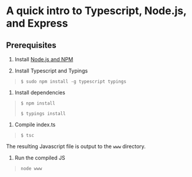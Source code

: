 # A quick intro to Typescript, Node.js, and Express

## Prerequisites

1. Install [Node.js and NPM](https://nodejs.org)

1. Install Typescript and Typings

> `$ sudo npm install -g typescript typings`

1. Install dependencies

> `$ npm install`
>
> `$ typings install`

1. Compile index.ts

> `$ tsc`

The resulting Javascript file is output to the `www` directory.

1. Run the compiled JS

> `node www`
